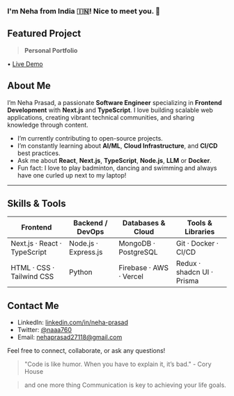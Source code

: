 ### I'm Neha from India 🇮🇳! Nice to meet you. 👋


## Featured Project

> **Personal Portfolio**

• [Live Demo](https://neha-portfolio-liart.vercel.app/)

## About Me

I’m Neha Prasad, a passionate **Software Engineer** specializing in **Frontend Development** with **Next.js** and **TypeScript**. I love building scalable web applications, creating vibrant technical communities, and sharing knowledge through content.

*  I’m currently contributing to open-source projects.
*  I’m constantly learning about **AI/ML**, **Cloud Infrastructure**, and **CI/CD** best practices.
*  Ask me about **React**, **Next.js**, **TypeScript**, **Node.js**, **LLM** or **Docker**.
*  Fun fact: I love to play badminton, dancing and swimming and always have one curled up next to my laptop!

---

## Skills & Tools

| Frontend                     | Backend / DevOps     | Databases & Cloud       | Tools & Libraries          |
| ---------------------------- | -------------------- | ----------------------- | -------------------------- |
| Next.js · React · TypeScript | Node.js · Express.js | MongoDB · PostgreSQL    | Git · Docker · CI/CD       |
| HTML · CSS · Tailwind CSS    | Python               | Firebase · AWS · Vercel | Redux · shadcn UI · Prisma |



## Contact Me

* LinkedIn: [linkedin.com/in/neha-prasad](https://www.linkedin.com/in/neha-prasad-92499821b/)
* Twitter: [@naaa760](https://x.com/nehaaaa_6)
* Email: [nehaprasad27118@gmail.com](nehaprasad27118@gmail.com)

Feel free to connect, collaborate, or ask any questions!

> "Code is like humor. When you have to explain it, it’s bad." - Cory House

> and one more thing Communication is key to achieving your life goals.
